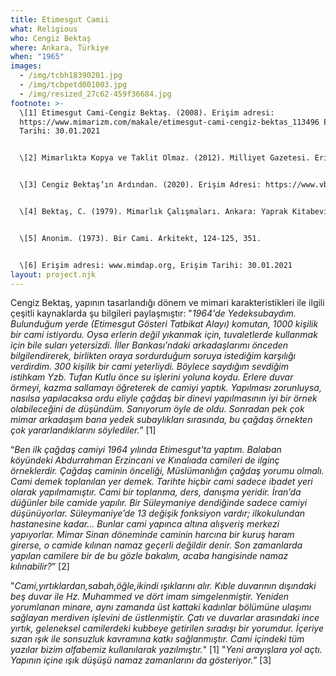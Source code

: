 ```yaml
---
title: Etimesgut Camii
what: Religious
who: Cengiz Bektaş
where: Ankara, Türkiye
when: "1965"
images:
  - /img/tcbh18390201.jpg
  - /img/tcbpetd001003.jpg
  - /img/resized_27c62-459f36684.jpg
footnote: >-
  \[1] Etimesgut Cami-Cengiz Bektaş. (2008). Erişim adresi:
  https://www.mimarizm.com/makale/etimesgut-cami-cengiz-bektas_113496 Erişim
  Tarihi: 30.01.2021


  \[2] Mimarlıkta Kopya ve Taklit Olmaz. (2012). Milliyet Gazetesi. Erişim adresi: https://www.milliyet.com.tr/pazar/mimarlikta-kopya-ve-taklit-olmaz-1573156 Erişim Tarihi: 30.01.2021


  \[3] Cengiz Bektaş’ın Ardından. (2020). Erişim Adresi: https://www.vbenzeri.com/mimari/cengiz-bektasin-ardindan, Erişim Tarihi: 30.01.2021


  \[4] Bektaş, C. (1979). Mimarlık Çalışmaları. Ankara: Yaprak Kitabevi.


  \[5] Anonim. (1973). Bir Cami. Arkitekt, 124-125, 351.


  \[6] Erişim adresi: www.mimdap.org, Erişim Tarihi: 30.01.2021
layout: project.njk
---
```

Cengiz Bektaş, yapının tasarlandığı dönem ve mimari karakteristikleri ile ilgili çeşitli kaynaklarda şu bilgileri paylaşmıştır: "*1964'de Yedeksubaydım. Bulunduğum yerde (Etimesgut Gösteri Tatbikat Alayı) komutan, 1000 kişilik bir cami istiyordu. Oysa erlerin değil yıkanmak için, tuvaletlerde kullanmak için bile suları yetersizdi. İller Bankası’ndaki arkadaşlarımı önceden bilgilendirerek, birlikten oraya sordurduğum soruya istediğim karşılığı verdirdim. 300 kişilik bir cami yeterliydi. Böylece saydığım sevdiğim istihkam Yzb. Tufan Kutlu önce su işlerini yoluna koydu. Erlere duvar örmeyi, kazma sallamayı öğreterek de camiyi yaptık. Yapılması zorunluysa, nasılsa yapılacaksa ordu eliyle çağdaş bir dinevi yapılmasının iyi bir örnek olabileceğini de düşündüm. Sanıyorum öyle de oldu. Sonradan pek çok mimar arkadaşım bana yedek subaylıkları sırasında, bu çağdaş örnekten çok yararlandıklarını söylediler.*” \[1]

“*Ben ilk çağdaş camiyi 1964 yılında Etimesgut’ta yaptım. Balaban köyündeki Abdurrahman Erzincani ve Kınalıada camileri de ilginç örneklerdir. Çağdaş caminin önceliği, Müslümanlığın çağdaş yorumu olmalı. Cami demek toplanılan yer demek. Tarihte hiçbir cami sadece ibadet yeri olarak yapılmamıştır. Cami bir toplanma, ders, danışma yeridir. İran’da düğünler bile camide yapılır. Bir Süleymaniye dendiğinde sadece camiyi düşünüyorlar. Süleymaniye’de 13 değişik fonksiyon vardır; ilkokulundan hastanesine kadar... Bunlar cami yapınca altına alışveriş merkezi yapıyorlar. Mimar Sinan döneminde caminin harcına bir kuruş haram girerse, o camide kılınan namaz geçerli değildir denir. Son zamanlarda yapılan camilere bir de bu gözle bakalım, acaba hangisinde namaz kılınabilir?*” \[2]

"*Cami,yırtıklardan,sabah,öğle,ikindi ışıklarını alır. Kıble duvarının dışındaki beş duvar ile Hz. Muhammed ve dört imam simgelenmiştir. Yeniden yorumlanan minare, aynı zamanda üst kattaki kadınlar bölümüne ulaşımı sağlayan merdiven işlevini de üstlenmiştir. Çatı ve duvarlar arasındaki ince yırtık, geleneksel camilerdeki kubbeye getirilen sıradışı bir yorumdur. İçeriye sızan ışık ile sonsuzluk kavramına katkı sağlanmıştır. Cami içindeki tüm yazılar bizim alfabemiz kullanılarak yazılmıştır.*" \[1] "*Yeni arayışlara yol açtı. Yapının içine ışık düşüşü namaz zamanlarını da gösteriyor.*” \[3]